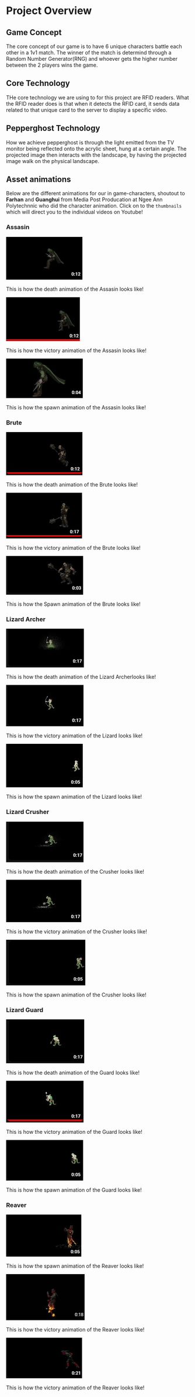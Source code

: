 # Project Overview
## Game Concept 
The core concept of our game is to have 6 unique characters battle each other in a 1v1 match. The winner of the match is determind through a Random Number Generator(RNG) and whoever gets the higher number between the 2 players wins the game.

## Core Technology
THe core technology we are using to for this project are RFID readers. What the RFID reader does is that when it detects the RFID card, it sends data related to that unique card to the server to display a specific video.

## Pepperghost Technology
How we achieve pepperghost is through the light emitted from the TV monitor being reflected onto the acrylic sheet, hung at a certain angle. The projected image then interacts with the landscape, by having the projected image walk on the physical landscape.

## **Asset animations** 
Below are the different animations for our in game-characters, shoutout to **Farhan**
and **Guanghui** from Media Post Producation at Ngee Ann Polytechnnic who did the character animation. Click on to the ``thumbnails`` which will direct you to the individual videos on Youtube!
<h3>Assasin</h3>

[![Watch the video](../Assets/Assasin_Death.jpg)](https://youtu.be/okqqrTbpr7w)

This is how the death animation of the Assasin looks like!

[![Watch the video](../Assets/Assasin_Victory.jpg)](https://youtu.be/FU1ywjyxXVc)

This is how the victory animation of the Assasin looks like!

[![Watch the video](../Assets/Assasin_Spawn.jpg)](https://youtu.be/cRKtltaJ_SM)

This is how the spawn animation of the Assasin looks like!

<h3> Brute </h3>

[![Watch the video](../Assets/Brute_Death.jpg)](https://youtu.be/b8HiUy_lJug)

This is how the death animation of the Brute looks like!

[![Watch the video](../Assets/Brute_Victory.jpg)](https://youtu.be/xdhAeXP8tto)

This is how the victory animation of the Brute looks like!

[![Watch the video](../Assets/Brute_Spawn.jpg)](https://youtu.be/qZYf1Fb8RhM)

This is how the Spawn animation of the Brute looks like!


<h3>Lizard Archer</h3>

[![Watch the video](../Assets/Archer_Death.jpg)](https://youtu.be/uKMObxQf69c)

This is how the death animation of the Lizard Archerlooks like!

[![Watch the video](../Assets/Archer_Victory.jpg)](https://youtu.be/jeIxe5ThLKw)

This is how the victory animation of the Lizard looks like!

[![Watch the video](../Assets/Archer_Spawn.jpg)](https://youtu.be/3quVM-No_TM)

This is how the spawn animation of the Lizard looks like!

<h3>Lizard Crusher</h3>

[![Watch the video](../Assets/Crusher_Death.jpg)](https://youtu.be/Jpg9JJtoNig)

This is how the death animation of the Crusher looks like!

[![Watch the video](../Assets/Crusher_Victory.jpg)](https://youtu.be/NoNaIqCumOg)

This is how the victory animation of the Crusher looks like!

[![Watch the video](../Assets/Crusher_Spawn.jpg)](https://youtu.be/cy-ujHunWwM)

This is how the spawn animation of the Crusher looks like!

<h3>Lizard Guard</h3>

[![Watch the video](../Assets/Guard_Death.jpg)](https://youtu.be/ojoH40lp7Gs)

This is how the death animation of the Guard looks like!

[![Watch the video](../Assets/Guard_Victory.jpg)](https://youtu.be/f_yh2qXDQmI)

This is how the victory animation of the Guard looks like!

[![Watch the video](../Assets/Guard_Spawn.jpg)](https://youtu.be/5E5F4QMxqY8)

This is how the spawn animation of the Guard looks like!


<h3>Reaver</h3>

[![Watch the video](../Assets/ReaverSpawn.jpg)](https://youtu.be/djiyUHzSZE4)

This is how the spawn animation of the Reaver looks like!

[![Watch the video](../Assets/Reaver_Death.jpg)](https://youtu.be/_m9xDpLRIsw)

This is how the victory animation of the Reaver looks like!


[![Watch the video](../Assets/ReaverVictory.jpg)](https://youtu.be/_m9xDpLRIsw)

This is how the victory animation of the Reaver looks like!


